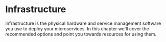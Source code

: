 # Infrastructure

Infrastructure is the physical hardware and service management software you use to deploy your microservices. In this chapter we'll cover the recommended options and point you towards resources for using them.
